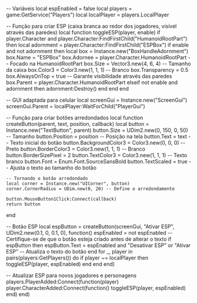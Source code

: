 -- Variáveis
local espEnabled = false
local players = game:GetService("Players")
local localPlayer = players.LocalPlayer

-- Função para criar ESP (caixa branca ao redor dos jogadores, visível através das paredes)
local function toggleESP(player, enable)
    if player.Character and player.Character:FindFirstChild("HumanoidRootPart") then
        local adornment = player.Character:FindFirstChild("ESPBox")
        if enable and not adornment then
            local box = Instance.new("BoxHandleAdornment")
            box.Name = "ESPBox"
            box.Adornee = player.Character.HumanoidRootPart -- Focado na HumanoidRootPart
            box.Size = Vector3.new(4, 6, 4) -- Tamanho da caixa
            box.Color3 = Color3.new(1, 1, 1) -- Branco
            box.Transparency = 0.5
            box.AlwaysOnTop = true -- Garante visibilidade através das paredes
            box.Parent = player.Character.HumanoidRootPart
        elseif not enable and adornment then
            adornment:Destroy()
        end
    end
end

-- GUI adaptada para celular
local screenGui = Instance.new("ScreenGui")
screenGui.Parent = localPlayer:WaitForChild("PlayerGui")

-- Função para criar botões arredondados
local function createButton(parent, text, position, callback)
    local button = Instance.new("TextButton", parent)
    button.Size = UDim2.new(0, 150, 0, 50) -- Tamanho
    button.Position = position -- Posição na tela
    button.Text = text -- Texto inicial do botão
    button.BackgroundColor3 = Color3.new(0, 0, 0) -- Preto
    button.BorderColor3 = Color3.new(1, 1, 1) -- Branco
    button.BorderSizePixel = 2
    button.TextColor3 = Color3.new(1, 1, 1) -- Texto branco
    button.Font = Enum.Font.SourceSansBold
    button.TextScaled = true -- Ajusta o texto ao tamanho do botão
    
    -- Tornando o botão arredondado
    local corner = Instance.new("UICorner", button)
    corner.CornerRadius = UDim.new(0, 20) -- Define o arredondamento
    
    button.MouseButton1Click:Connect(callback)
    return button
end

-- Botão ESP
local espButton = createButton(screenGui, "Ativar ESP", UDim2.new(0.1, 0, 0.1, 0), function()
    espEnabled = not espEnabled
    -- Certifique-se de que o botão esteja criado antes de alterar o texto
    if espButton then
        espButton.Text = espEnabled and "Desativar ESP" or "Ativar ESP" -- Atualiza o texto do botão
    end
    for _, player in pairs(players:GetPlayers()) do
        if player ~= localPlayer then
            toggleESP(player, espEnabled)
        end
    end
end)

-- Atualizar ESP para novos jogadores e personagens
players.PlayerAdded:Connect(function(player)
    player.CharacterAdded:Connect(function()
        toggleESP(player, espEnabled)
    end)
end)
